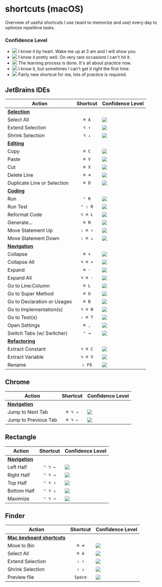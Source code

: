 # shortcuts (macOS)

Overview of useful shortcuts I use (want to memorize and use) every day to optimize repetitive tasks.

### Confidence Level

- ![](https://img.shields.io/badge/-%E2%98%85%E2%98%85%E2%98%85%E2%98%85%E2%98%85-brightgreen) I know it by heart. Wake me up at 3 am and I will show you.
- ![](https://img.shields.io/badge/-%E2%98%85%E2%98%85%E2%98%85%E2%98%85-green) I know it pretty well. On very rare occasions I can't hit it.
- ![](https://img.shields.io/badge/-%E2%98%85%E2%98%85%E2%98%85-yellow) The learning process is done. It's all about practice now.
- ![](https://img.shields.io/badge/-%E2%98%85%E2%98%85-orange) I know it, but sometimes I can't get it right the first time.
- ![](https://img.shields.io/badge/-%E2%98%85-red) Fairly new shortcut for me, lots of practice is required.

## JetBrains IDEs

| Action                                                                                                     | Shortcut | Confidence Level                                                                             |
|------------------------------------------------------------------------------------------------------------|:--------:|:---------------------------------------------------------------------------------------------|
| [**Selection**](https://www.jetbrains.com/help/idea/reference-keymap-mac-default.html#select_text)         |          |                                                                                              |
| Select All                                                                                                 |  `⌘ A`   | ![](https://img.shields.io/badge/-%E2%98%85%E2%98%85%E2%98%85%E2%98%85%E2%98%85-brightgreen) |
| Extend Selection                                                                                           |  `⌥ ↑`   | ![](https://img.shields.io/badge/-%E2%98%85%E2%98%85%E2%98%85-yellow)                        |
| Shrink Selection                                                                                           |  `⌥ ↓`   | ![](https://img.shields.io/badge/-%E2%98%85%E2%98%85%E2%98%85-yellow)                        |
| [**Editing**](https://www.jetbrains.com/help/idea/reference-keymap-mac-default.html#basic_editing)         |          |                                                                                              |
| Copy                                                                                                       |  `⌘ C`   | ![](https://img.shields.io/badge/-%E2%98%85%E2%98%85%E2%98%85%E2%98%85%E2%98%85-brightgreen) |
| Paste                                                                                                      |  `⌘ V`   | ![](https://img.shields.io/badge/-%E2%98%85%E2%98%85%E2%98%85%E2%98%85%E2%98%85-brightgreen) |
| Cut                                                                                                        |  `⌘ X`   | ![](https://img.shields.io/badge/-%E2%98%85%E2%98%85%E2%98%85%E2%98%85%E2%98%85-brightgreen) |
| Delete Line                                                                                                |  `⌘ ⌫`   | ![](https://img.shields.io/badge/-%E2%98%85%E2%98%85%E2%98%85%E2%98%85-green)                |
| Duplicate Line or Selection                                                                                |  `⌘ D`   | ![](https://img.shields.io/badge/-%E2%98%85%E2%98%85%E2%98%85%E2%98%85%E2%98%85-brightgreen) |
| [**Coding**](https://www.jetbrains.com/help/idea/reference-keymap-mac-default.html#coding_assistance)      |          |                                                                                              |
| Run                                                                                                        |  `⌃ R`   | ![](https://img.shields.io/badge/-%E2%98%85-red)                                             |
| Run Test                                                                                                   | `⌃ ⇧ R`  | ![](https://img.shields.io/badge/-%E2%98%85-red)                                             |
| Reformat Code                                                                                              | `⌥ ⌘ L`  | ![](https://img.shields.io/badge/-%E2%98%85%E2%98%85%E2%98%85-yellow)                        |
| Generate...                                                                                                |  `⌘ N`   | ![](https://img.shields.io/badge/-%E2%98%85-red)                                             |
| Move Statement Up                                                                                          | `⇧ ⌘ ↑`  | ![](https://img.shields.io/badge/-%E2%98%85%E2%98%85%E2%98%85-yellow)                        |
| Move Statement Down                                                                                        | `⇧ ⌘ ↓`  | ![](https://img.shields.io/badge/-%E2%98%85%E2%98%85%E2%98%85-yellow)                        |
| [**Navigation**](https://www.jetbrains.com/help/idea/reference-keymap-mac-default.html#context_navigation) |          |                                                                                              |
| Collapse                                                                                                   |  `⌘ +`   | ![](https://img.shields.io/badge/-%E2%98%85-red)                                             |
| Collapse All                                                                                               | `⌥ ⌘ +`  | ![](https://img.shields.io/badge/-%E2%98%85%E2%98%85-orange)                                 |
| Expand                                                                                                     |  `⌘ -`   | ![](https://img.shields.io/badge/-%E2%98%85-red)                                             |
| Expand All                                                                                                 | `⌥ ⌘ -`  | ![](https://img.shields.io/badge/-%E2%98%85%E2%98%85-orange)                                 |
| Go to Line:Column                                                                                          |  `⌘ L`   | ![](https://img.shields.io/badge/-%E2%98%85%E2%98%85-orange)                                 |
| Go to Super Method                                                                                         |  `⌘ U`   | ![](https://img.shields.io/badge/-%E2%98%85-red)                                             |
| Go to Declaration or Usages                                                                                |  `⌘ B`   | ![](https://img.shields.io/badge/-%E2%98%85-red)                                             |
| Go to Implementation(s)                                                                                    | `⌥ ⌘ B`  | ![](https://img.shields.io/badge/-%E2%98%85-red)                                             |
| Go to Test(s)                                                                                              | `⇧ ⌘ T`  | ![](https://img.shields.io/badge/-%E2%98%85-red)                                             |
| Open Settings                                                                                              |  `⌘ ,`   | ![](https://img.shields.io/badge/-%E2%98%85%E2%98%85%E2%98%85-yellow)                        |
| Switch Tabs (w/ Switcher)                                                                                  |  `⌃ ⇥`   | ![](https://img.shields.io/badge/-%E2%98%85-red)                                             |
| [**Refactoring**](https://www.jetbrains.com/help/idea/refactoring-source-code.html#popular-refactorings)   |          |                                                                                              |
| Extract Constant                                                                                           | `⌥ ⌘ C`  | ![](https://img.shields.io/badge/-%E2%98%85%E2%98%85%E2%98%85-yellow)                        |
| Extract Variable                                                                                           | `⌥ ⌘ V`  | ![](https://img.shields.io/badge/-%E2%98%85%E2%98%85%E2%98%85-yellow)                        |
| Rename                                                                                                     |  `⇧ F6`  | ![](https://img.shields.io/badge/-%E2%98%85%E2%98%85%E2%98%85%E2%98%85-green)                |

## Chrome

| Action                                                                                                                            | Shortcut | Confidence Level                                 |
|-----------------------------------------------------------------------------------------------------------------------------------|:--------:|:-------------------------------------------------|
| [**Navigation**](https://support.google.com/chrome/answer/157179?hl=en&co=GENIE.Platform%3DDesktop#zippy=%2Ctab-window-shortcuts) |          | 
| Jump to Next Tab                                                                                                                  | `⌘ ⌥ →`  | ![](https://img.shields.io/badge/-%E2%98%85-red) |
| Jump to Previous Tab                                                                                                              | `⌘ ⌥ ←`  | ![](https://img.shields.io/badge/-%E2%98%85-red) |

## Rectangle

| Action                                                  | Shortcut | Confidence Level                                             |
|---------------------------------------------------------|:--------:|:-------------------------------------------------------------|
| [**Navigation**](https://github.com/rxhanson/Rectangle) |          |
| Left Half                                               | `⌃ ⌥ ←`  | ![](https://img.shields.io/badge/-%E2%98%85%E2%98%85-orange) |
| Right Half                                              | `⌃ ⌥ →`  | ![](https://img.shields.io/badge/-%E2%98%85%E2%98%85-orange) |
| Top Half                                                | `⌃ ⌥ ↑`  | ![](https://img.shields.io/badge/-%E2%98%85-red)             |
| Bottom Half                                             | `⌃ ⌥ ↓`  | ![](https://img.shields.io/badge/-%E2%98%85-red)             |
| Maximize                                                | `⌃ ⌥ ⏎`  | ![](https://img.shields.io/badge/-%E2%98%85-red)             |

## Finder

| Action                                                                 | Shortcut | Confidence Level                                                                             |
|------------------------------------------------------------------------|:--------:|:---------------------------------------------------------------------------------------------|
| [**Mac keyboard shortcuts**](https://support.apple.com/en-in/HT201236) |          |                                                                                              |
| Move to Bin                                                            |  `⌘ ⌫`   | ![](https://img.shields.io/badge/-%E2%98%85-red)                                             |
| Select All                                                             |  `⌘ A`   | ![](https://img.shields.io/badge/-%E2%98%85%E2%98%85%E2%98%85%E2%98%85%E2%98%85-brightgreen) |
| Extend Selection                                                       |  `⇧ ↑`   | ![](https://img.shields.io/badge/-%E2%98%85-red)                                             |
| Shrink Selection                                                       |  `⇧ ↓`   | ![](https://img.shields.io/badge/-%E2%98%85-red)                                             |
| Preview file                                                           | `Space`  | ![](https://img.shields.io/badge/-%E2%98%85-red)                                             |